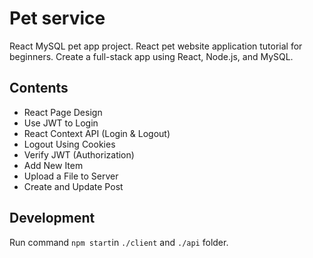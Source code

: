 # Pet service 

React MySQL pet app project. React pet website application tutorial for beginners. Create a full-stack app using React, Node.js, and MySQL.

## Contents
 - React Page Design
 - Use JWT to Login
 - React Context API (Login & Logout)
 - Logout Using Cookies
 - Verify JWT (Authorization)
 - Add New Item
 - Upload a File to Server
 - Create and Update Post

## Development
Run command `npm start`in `./client` and `./api` folder.
